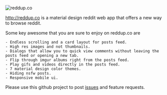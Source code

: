 ![reddup.co](https://github.com/cavemanninja/reddupco/blob/master/github.png|alt=reddup.co)

http://reddup.co is a material design reddit web app that offers a new way to browse reddit.

Some key awesome that you are sure to enjoy on reddup.co are

	- Endless scrolling and a card layout for posts feed.
	- High res images and not thumbnails.
	- Dialogs that allow you to quick view comments without leaving the posts feed or opening a new tab.
	- Flip through imgur albums right from the posts feed.
	- Play gifs and videos directly in the posts feed.
	- 7 material design color themes.
	- Hiding nsfw posts.
	- Responsive mobile ui.

Please use this github project to post [issues](https://github.com/CavemanNinja/reddupco/issues) and feature requests.
